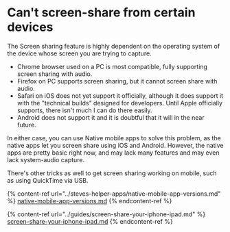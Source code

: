 # Can't screen-share from certain devices

The Screen sharing feature is highly dependent on the operating system of the device whose screen you are trying to capture.

* Chrome browser used on a PC is most compatible, fully supporting screen sharing with audio.
* Firefox on PC supports screen sharing, but it cannot screen share with audio.
* Safari on iOS does not yet support it officially, although it does support it with the "technical builds" designed for developers. Until Apple officially supports, there isn't much I can do there easily.
* Android does not support it and it is doubtful that it will in the near future.

In either case, you can use Native mobile apps to solve this problem, as the native apps let you screen share using iOS and Android. However, the native apps are pretty basic right now, and may lack many features and may even lack system-audio capture.

There's other tricks as well to get screen sharing working on mobile, such as using QuickTime via USB.

{% content-ref url="../steves-helper-apps/native-mobile-app-versions.md" %}
[native-mobile-app-versions.md](../steves-helper-apps/native-mobile-app-versions.md)
{% endcontent-ref %}

{% content-ref url="../guides/screen-share-your-iphone-ipad.md" %}
[screen-share-your-iphone-ipad.md](../guides/screen-share-your-iphone-ipad.md)
{% endcontent-ref %}
